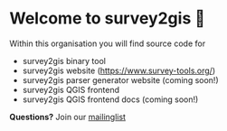 # Welcome to survey2gis 👋

Within this organisation you will find source code for 

- survey2gis binary tool
- survey2gis website (https://www.survey-tools.org/)
- survey2gis parser generator website (coming soon!)
- survey2gis QGIS frontend
- survey2gis QGIS frontend docs (coming soon!)


**Questions?** Join our [mailinglist](https://groups.io/g/survey2gis/topics)
